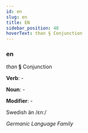 ```yaml
---
id: en
slug: en
title: EN
sidebar_position: 48
hoverText: than § Conjunction
---
```


### en

*than* **§** Conjunction

**Verb**: -

**Noun**: -

**Modifier**: -

Swedish än /ɛnː/

*Germanic Language Family*